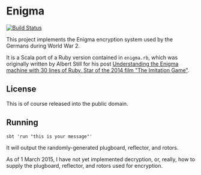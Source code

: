 Enigma
======

[![Build Status](https://travis-ci.org/colindean/enigma-simulation.svg?branch=master)](https://travis-ci.org/colindean/enigma-simulation)

This project implements the Enigma encryption system used by the Germans during
World War 2.

It is a Scala port of a Ruby version contained in `enigma.rb`, which was
originally written by Albert Still for his post [Understanding the Enigma 
machine with 30 lines of Ruby. Star of the 2014 film "The Imitation 
Game"](http://red-badger.com/blog/2015/02/23/understanding-the-enigma-machine-with-30-lines-of-ruby-star-of-the-2014-film-the-imitation-game/).

License
-------

This is of course released into the public domain.

Running
-------

    sbt 'run "this is your message"'

It will output the randomly-generated plugboard, reflector, and rotors.

As of 1 March 2015, I have not yet implemented decryption, or, really, how to
supply the plugboard, reflector, and rotors used for encryption.
